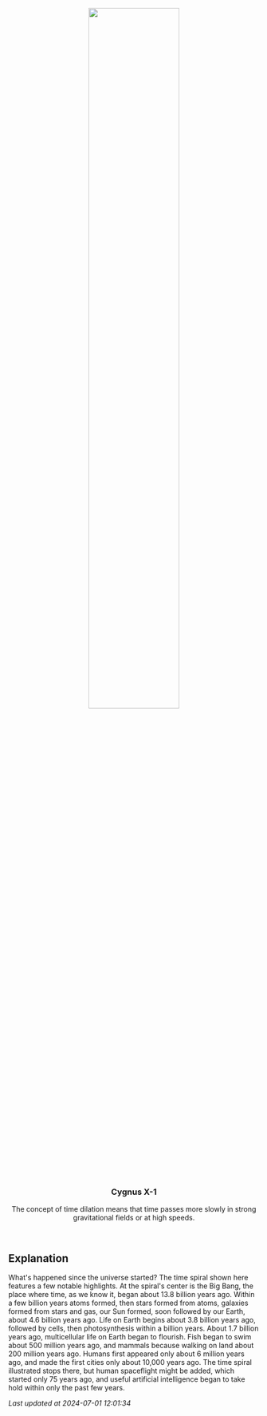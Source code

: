 <p align='center'>
    <img src='https://apod.nasa.gov/apod/image/2407/TimeSpiral_Budassi_960.jpg' width='60%' />
    <h3 align="center">Cygnus X-1</h3>
    <p align="center">The concept of time dilation means that time passes more slowly in strong gravitational fields or at high speeds.</p>
</p>
<br/>

Explanation
--
What's happened since the universe started? The time spiral shown here features a few notable highlights. At the spiral's center is the Big Bang, the place where time, as we know it, began about 13.8 billion years ago. Within a few billion years atoms formed, then stars formed from atoms, galaxies formed from stars and gas, our Sun formed, soon followed by our Earth, about 4.6 billion years ago.  Life on Earth begins about 3.8 billion years ago, followed by cells, then photosynthesis within a billion years.  About 1.7 billion years ago, multicellular life on Earth began to flourish.  Fish began to swim about 500 million years ago, and mammals because walking on land about 200 million years ago. Humans first appeared only about 6 million years ago, and made the first cities only about 10,000 years ago.  The time spiral illustrated stops there, but human spaceflight might be added, which started only 75 years ago, and useful artificial intelligence began to take hold within only the past few years.


*Last updated at 2024-07-01 12:01:34*
